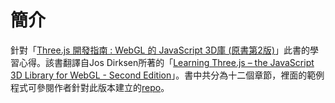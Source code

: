 # 簡介
針對「[Three.js 開發指南 : WebGL 的 JavaScript 3D庫 (原書第2版)](https://www.tenlong.com.tw/products/9787111570134)」此書的學習心得。該書翻譯自Jos Dirksen所著的「[Learning Three.js – the JavaScript 3D Library for WebGL - Second Edition](https://www.packtpub.com/product/learning-three-js-the-javascript-3d-library-for-webgl-second-edition/9781784392215)」。書中共分為十二個章節，裡面的範例程式可參閱作者針對此版本建立的[repo](https://github.com/josdirksen/learning-threejs)。